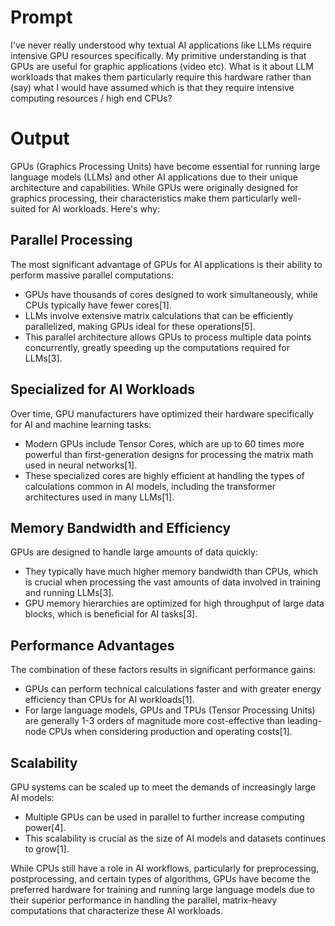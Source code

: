 # Prompt

I've never really understood why textual AI applications like LLMs require intensive GPU resources specifically. My primitive understanding is that GPUs are useful for graphic applications (video etc). What is it about LLM workloads that makes them particularly require this hardware rather than (say) what I would have assumed which is that they require intensive computing resources / high end CPUs?

# Output

GPUs (Graphics Processing Units) have become essential for running large language models (LLMs) and other AI applications due to their unique architecture and capabilities. While GPUs were originally designed for graphics processing, their characteristics make them particularly well-suited for AI workloads. Here's why:

## Parallel Processing

The most significant advantage of GPUs for AI applications is their ability to perform massive parallel computations:

- GPUs have thousands of cores designed to work simultaneously, while CPUs typically have fewer cores\[1].
- LLMs involve extensive matrix calculations that can be efficiently parallelized, making GPUs ideal for these operations\[5].
- This parallel architecture allows GPUs to process multiple data points concurrently, greatly speeding up the computations required for LLMs\[3].

## Specialized for AI Workloads

Over time, GPU manufacturers have optimized their hardware specifically for AI and machine learning tasks:

- Modern GPUs include Tensor Cores, which are up to 60 times more powerful than first-generation designs for processing the matrix math used in neural networks\[1].
- These specialized cores are highly efficient at handling the types of calculations common in AI models, including the transformer architectures used in many LLMs\[1].

## Memory Bandwidth and Efficiency

GPUs are designed to handle large amounts of data quickly:

- They typically have much higher memory bandwidth than CPUs, which is crucial when processing the vast amounts of data involved in training and running LLMs\[3].
- GPU memory hierarchies are optimized for high throughput of large data blocks, which is beneficial for AI tasks\[3].

## Performance Advantages

The combination of these factors results in significant performance gains:

- GPUs can perform technical calculations faster and with greater energy efficiency than CPUs for AI workloads\[1].
- For large language models, GPUs and TPUs (Tensor Processing Units) are generally 1-3 orders of magnitude more cost-effective than leading-node CPUs when considering production and operating costs\[1].

## Scalability

GPU systems can be scaled up to meet the demands of increasingly large AI models:

- Multiple GPUs can be used in parallel to further increase computing power\[4].
- This scalability is crucial as the size of AI models and datasets continues to grow\[1].

While CPUs still have a role in AI workflows, particularly for preprocessing, postprocessing, and certain types of algorithms, GPUs have become the preferred hardware for training and running large language models due to their superior performance in handling the parallel, matrix-heavy computations that characterize these AI workloads.
